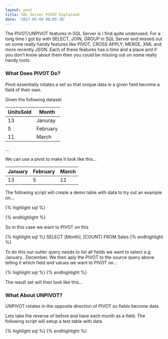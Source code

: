 ```yaml
---
layout: post
title: SQL Server PIVOT Explained
date: '2017-05-04 08:05:38'
---
```

The PIVOT/UNPIVOT features in SQL Server is I find quite underused. For a long time I got by with SELECT, JOIN, GROUP in SQL Server and missed out on some really handy features like PIVOT, CROSS APPLY, MERGE, XML and more recently JSON. Each of these features has a time and a place and if you don't know about them then you could be missing out on some really handy tools.

### What Does PIVOT Do? ###
Pivot essentially rotates a set so that unique data  in a given field become a field of their own.

Given the following dataset

| UnitsSold | Month |
| --- | --- |
| 13 | Januray |
| 5 | February |
| 11 | March | 

...

We can use a pivot to make it look like this...

| January | February | March |
| --- | --- | --- |
| 13 | 5 | 11 | 

The following script will create a demo table with data to try out an example on...

{% highlight sql %}

{% endhighlight %}

So in this case we want to PIVOT on this 

{% highlight sql %}
SELECT [Month], [COUNT] FROM Sales
{% endhighlight %}

To do this our outter query needs to list all fields we want to select e.g January.. December. We then aply the PIVOT to the source query above telling it which field and values we want to PIVOT on...

{% highlight sql %}
{% endhighlight %}

The result set will then look like this...

### What About UNPIVOT? ###
UNPIVOT rotates in the opposite direction of PIVOT so fields become data.

Lets take the reverse of before and have each month as a field. The following script will setup a test table with data

{% highlight sql %}
{% endhighlight %}
